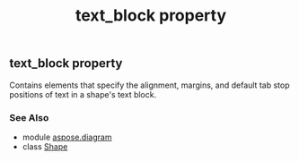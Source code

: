 ﻿---
title: text_block property
second_title: Aspose.Diagram for Python via .NET API References
description: 
type: docs
weight: 900
url: /python-net/aspose.diagram/shape/text_block/
is_root: false
---

## text_block property


Contains elements that specify the alignment, margins, and default tab stop positions of text in a shape's text block.

### See Also
* module [aspose.diagram](../../)
* class [Shape](/diagram/python-net/aspose.diagram/shape)
